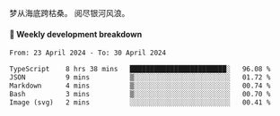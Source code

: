 梦从海底跨枯桑。
阅尽银河风浪。


#### 📝 Weekly development breakdown

<!--START_SECTION:waka-->

```txt
From: 23 April 2024 - To: 30 April 2024

TypeScript    8 hrs 38 mins   ████████████████████████░   96.08 %
JSON          9 mins          ▒░░░░░░░░░░░░░░░░░░░░░░░░   01.72 %
Markdown      4 mins          ▒░░░░░░░░░░░░░░░░░░░░░░░░   00.74 %
Bash          3 mins          ▒░░░░░░░░░░░░░░░░░░░░░░░░   00.70 %
Image (svg)   2 mins          ░░░░░░░░░░░░░░░░░░░░░░░░░   00.41 %
```

<!--END_SECTION:waka-->



